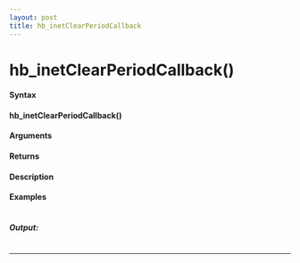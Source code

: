 ```yaml
---
layout: post
title: hb_inetClearPeriodCallback
---
```


# hb_inetClearPeriodCallback()


#### Syntax

#### hb_inetClearPeriodCallback()

#### Arguments

#### Returns

#### Description

#### Examples

```

```

##### Output:

```

```

---